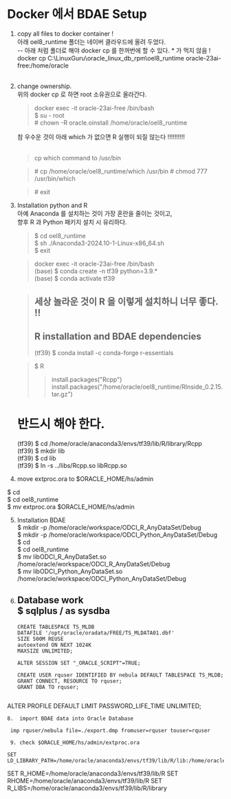 # Docker 에서 BDAE Setup

1.  copy all files to docker container !<br>
    아래 oel8_runtime 폴더는 네이버 클라우드에 올려 두었다.<br>
    -- 아래 처럼 폴더로 해야 docker cp 를 한꺼번에 할 수 있다. * 가 먹지 않음 !<br>
    docker cp C:\LinuxGuru\oracle_linux_db_rpm\oel8_runtime oracle-23ai-free:/home/oracle<br><br>

2.  change ownership.<br>
    위의 docker cp 로 하면 root 소유권으로 올라간다.<br>
    > docker exec -it oracle-23ai-free /bin/bash<br>
    > $ su - root<br>
    > \# chown -R oracle.oinstall /home/oracle/oel8_runtime<br>
    
    참 우수운 것이 아래 which 가 없으면 R 실행이 되질 않는다 !!!!!!!!!!<br><br>
    > cp which command to /usr/bin<br>

    > \# cp /home/oracle/oel8_runtime/which /usr/bin
    > \# chmod 777 /usr/bin/which

    > \# exit

3. Installation python and R<br>
    아예 Anaconda 를 설치하는 것이 가장 혼란을 줄이는 것이고,<br>
    향후 R 과 Python 패키지 설치 시 유리하다.<br>
    > $ cd oel8_runtime<br>
    > $ sh ./Anaconda3-2024.10-1-Linux-x86_64.sh<br>
    > $ exit<br>

    > docker exec -it oracle-23ai-free /bin/bash<br>
    > (base) $ conda create -n tf39 python=3.9.*<br>
    > (base) $ conda activate tf39<br>
    
    > ## 세상 놀라운 것이 R 을 이렇게 설치하니 너무 좋다. !!<br>
    > ## R installation and BDAE dependencies<br>
    > (tf39)  $ conda install -c conda-forge r-essentials<br>

    > $ R<br>
    > > install.packages("Rcpp")<br>
    > > install.packages("/home/oracle/oel8_runtime/RInside_0.2.15.tar.gz")<br>

    # 반드시 해야 한다.<br>
    (tf39)  $ cd /home/oracle/anaconda3/envs/tf39/lib/R/library/Rcpp<br>
    (tf39)  $ mkdir lib<br>
    (tf39)  $ cd lib<br>
    (tf39)  $ ln -s ../libs/Rcpp.so libRcpp.so<br>
    

4.  move extproc.ora to $ORACLE_HOME/hs/admin<br>

   $ cd<br>
   $ cd oel8_runtime<br>
   $ mv extproc.ora  $ORACLE_HOME/hs/admin<br>

5. Installation BDAE<br>
   $ mkdir -p /home/oracle/workspace/ODCI_R_AnyDataSet/Debug<br>
   $ mkdir -p /home/oracle/workspace/ODCI_Python_AnyDataSet/Debug<br>
   $ cd <br>
   $ cd oel8_runtime<br>
   $ mv libODCI_R_AnyDataSet.so /home/oracle/workspace/ODCI_R_AnyDataSet/Debug<br>
   $ mv libODCI_Python_AnyDataSet.so /home/oracle/workspace/ODCI_Python_AnyDataSet/Debug<br>

6.  Database work<br>
   $ sqlplus / as sysdba<br>
       --
    ```
	CREATE TABLESPACE TS_MLDB 
	DATAFILE '/opt/oracle/oradata/FREE/TS_MLDATA01.dbf'
	SIZE 500M REUSE
	autoextend ON NEXT 1024K
	MAXSIZE UNLIMITED;

	ALTER SESSION SET "_ORACLE_SCRIPT"=TRUE;

	CREATE USER rquser IDENTIFIED BY nebula DEFAULT TABLESPACE TS_MLDB;
	GRANT CONNECT, RESOURCE TO rquser;
	GRANT DBA TO rquser;
     
  ALTER PROFILE DEFAULT LIMIT PASSWORD_LIFE_TIME UNLIMITED;
  ```
 8.  import BDAE data into Oracle Database
```
     imp rquser/nebula file=./export.dmp fromuser=rquser touser=rquser
```
 9. check $ORACLE_HOME/hs/admin/extproc.ora
 ```
    SET LD_LIBRARY_PATH=/home/oracle/anaconda3/envs/tf39/lib/R/lib:/home/oracle/anaconda3/envs/tf39/lib/R/library/RInside/lib:/home/oracle/anaconda3/envs/tf39/lib/R/library/Rcpp/lib:/home/oracle/anaconda3/envs/tf39/lib:/opt/oracle/product/23ai/dbhomeFree/lib

SET R_HOME=/home/oracle/anaconda3/envs/tf39/lib/R
SET RHOME=/home/oracle/anaconda3/envs/tf39/lib/R
SET R_LIBS=/home/oracle/anaconda3/envs/tf39/lib/R/library
```
